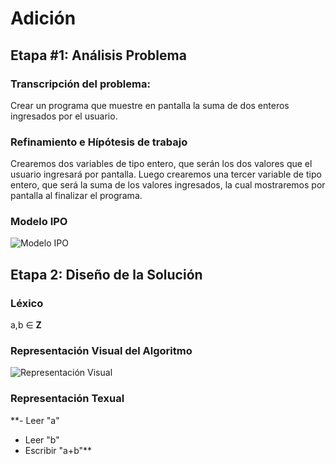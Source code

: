 # Adición
## Etapa #1: Análisis Problema
### Transcripción del problema:
Crear un programa que muestre en pantalla la suma de dos enteros ingresados por el usuario.
### Refinamiento e Hípótesis de trabajo
Crearemos dos variables de tipo entero, que serán los dos valores que el usuario ingresará por pantalla. Luego crearemos una tercer variable de tipo entero, que será la suma de los valores ingresados, la cual mostraremos por pantalla al finalizar el programa.
### Modelo IPO
![Modelo IPO](https://raw.githubusercontent.com/alopez1993/AED/master/01-Adici%C3%B3n/ADICION%20IPO%20-%20diagrams.net.jpg)
## Etapa 2: Diseño de la Solución
### Léxico
a,b ∈ **Z**
### Representación Visual del Algoritmo
![Representación Visual](https://raw.githubusercontent.com/alopez1993/AED/master/01-Adici%C3%B3n/Visual%20Adicion.jpg)
### Representación Texual
**- Leer "a"
- Leer "b"
- Escribir "a+b"**
